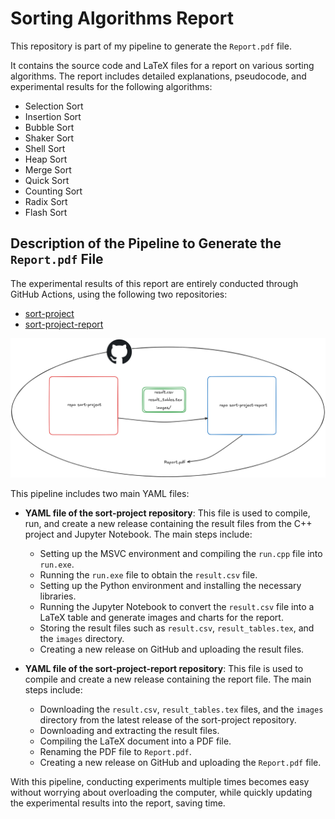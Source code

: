 # Sorting Algorithms Report

This repository is part of my pipeline to generate the `Report.pdf` file.

It contains the source code and LaTeX files for a report on various sorting algorithms. The report includes detailed explanations, pseudocode, and experimental results for the following algorithms:

- Selection Sort
- Insertion Sort
- Bubble Sort
- Shaker Sort
- Shell Sort
- Heap Sort
- Merge Sort
- Quick Sort
- Counting Sort
- Radix Sort
- Flash Sort

## Description of the Pipeline to Generate the `Report.pdf` File

The experimental results of this report are entirely conducted through GitHub Actions, using the following two repositories:
- [sort-project](https://github.com/magnusdtd/sort-project/)
- [sort-project-report](https://github.com/magnusdtd/sort-project-report/)

![Pipeline to generate experimental data](img/pipeline.png)

This pipeline includes two main YAML files:

- **YAML file of the sort-project repository**: This file is used to compile, run, and create a new release containing the result files from the C++ project and Jupyter Notebook. The main steps include:
  - Setting up the MSVC environment and compiling the `run.cpp` file into `run.exe`.
  - Running the `run.exe` file to obtain the `result.csv` file.
  - Setting up the Python environment and installing the necessary libraries.
  - Running the Jupyter Notebook to convert the `result.csv` file into a LaTeX table and generate images and charts for the report.
  - Storing the result files such as `result.csv`, `result_tables.tex`, and the `images` directory.
  - Creating a new release on GitHub and uploading the result files.

- **YAML file of the sort-project-report repository**: This file is used to compile and create a new release containing the report file. The main steps include:
  - Downloading the `result.csv`, `result_tables.tex` files, and the `images` directory from the latest release of the sort-project repository.
  - Downloading and extracting the result files.
  - Compiling the LaTeX document into a PDF file.
  - Renaming the PDF file to `Report.pdf`.
  - Creating a new release on GitHub and uploading the `Report.pdf` file.

With this pipeline, conducting experiments multiple times becomes easy without worrying about overloading the computer, while quickly updating the experimental results into the report, saving time.